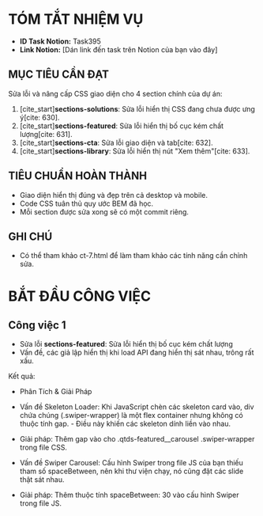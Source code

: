 # TÓM TẮT NHIỆM VỤ

- **ID Task Notion:** Task395
- **Link Notion:** [Dán link đến task trên Notion của bạn vào đây]

## MỤC TIÊU CẦN ĐẠT
Sửa lỗi và nâng cấp CSS giao diện cho 4 section chính của dự án:

1.  [cite_start]**sections-solutions**: Sửa lỗi hiển thị CSS đang chưa được ưng ý[cite: 630].
2.  [cite_start]**sections-featured**: Sửa lỗi hiển thị bố cục kém chất lượng[cite: 631].
3.  [cite_start]**sections-cta**: Sửa lỗi giao diện và tab[cite: 632].
4.  [cite_start]**sections-library**: Sửa lỗi hiển thị nút "Xem thêm"[cite: 633].

## TIÊU CHUẨN HOÀN THÀNH
- Giao diện hiển thị đúng và đẹp trên cả desktop và mobile.
- Code CSS tuân thủ quy ước BEM đã học.
- Mỗi section được sửa xong sẽ có một commit riêng.

## GHI CHÚ
- Có thể tham khảo ct-7.html để làm tham khảo các tính năng cần chỉnh sửa. 

# BẮT ĐẦU CÔNG VIỆC 

## Công việc 1 
- Sửa lỗi **sections-featured**: Sửa lỗi hiển thị bố cục kém chất lượng 
- Vấn đề, các giả lập hiển thị khi load API đang hiển thị sát nhau, trông rất xấu. 

Kết quả: 

- Phân Tích & Giải Pháp
- Vấn đề Skeleton Loader: Khi JavaScript chèn các skeleton card vào, div chứa chúng (.swiper-wrapper) là một flex container nhưng không có thuộc tính gap. - Điều này khiến các skeleton dính liền vào nhau.

- Giải pháp: Thêm gap vào cho .qtds-featured__carousel .swiper-wrapper trong file CSS.

- Vấn đề Swiper Carousel: Cấu hình Swiper trong file JS của bạn thiếu tham số spaceBetween, nên khi thư viện chạy, nó cũng đặt các slide thật sát nhau.

- Giải pháp: Thêm thuộc tính spaceBetween: 30 vào cấu hình Swiper trong file JS.



